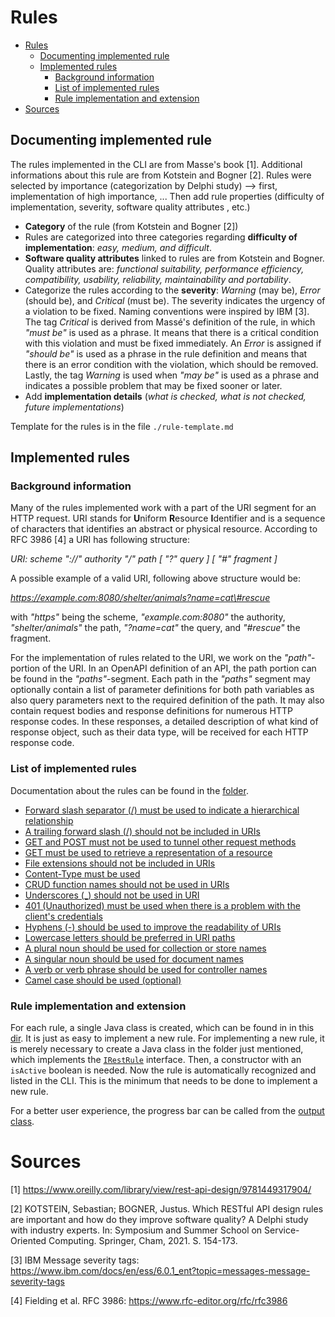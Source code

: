 # Rules
- [Rules](#rules)
  - [Documenting implemented rule](#documenting-implemented-rule)
  - [Implemented rules](#implemented-rules)
    - [Background information](#background-information)
    - [List of implemented rules](#list-of-implemented-rules)
    - [Rule implementation and extension](#rule-implementation-and-extension)
- [Sources](#sources)

## Documenting implemented rule
The rules implemented in the CLI are from Masse's book [1]. Additional informations about this rule are from Kotstein and Bogner [2]. Rules were selected by importance (categorization by Delphi study) --> first, implementation of high importance, ... Then add rule properties (difficulty of implementation, severity, software quality attributes , etc.)
* **Category** of the rule (from Kotstein and Bogner [2])
* Rules are categorized into three categories regarding **difficulty of implementation**: *easy, medium, and difficult*. 
* **Software quality attributes** linked to rules are from Kotstein and Bogner. Quality attributes are: *functional suitability, performance efficiency, compatibility, usability, reliability, maintainability and portability*. 
* Categorize the rules according to the **severity**: *Warning* (may be), *Error* (should be), and *Critical* (must be). The severity indicates the urgency of a violation to be fixed. Naming conventions were inspired by IBM [3]. The tag *Critical* is derived from Massé's definition of the rule, in which *"must be"* is used as a phrase. It means that there is a critical condition with this violation and must be fixed immediately. An *Error* is assigned if *"should be"* is used as a phrase in the rule definition and means that there is an error condition with the violation, which should be removed. Lastly, the tag *Warning* is used when *"may be"* is used as a phrase and indicates a possible problem that may be fixed sooner or later.
* Add **implementation details** (_what is checked, what is not checked, future implementations_)

Template for the rules is in the file `./rule-template.md`

## Implemented rules

### Background information
Many of the rules implemented work with a part of the URI segment for an HTTP request.
URI stands for **U**niform **R**esource **I**dentifier and is a sequence of characters that identifies an abstract or physical resource. According to RFC 3986 [4] a URI has following structure:

*URI: scheme "://" authority "/" path [ "?" query ] [ "\#" fragment ]* 

A possible example of a valid URI, following above structure would be:

*https://example.com:8080/shelter/animals?name=cat\#rescue*

with *"https"* being the scheme, *"example.com:8080"* the authority, *"shelter/animals"* the path, *"?name=cat"* the query, and *"\#rescue"* the fragment.

For the implementation of rules related to the URI, we work on the *"path"*-portion of the URI. In an OpenAPI definition of an API, the path portion can be found in the *"paths"*-segment. Each path in the *"paths"* segment may optionally contain a list of parameter definitions for both path variables as also query parameters next to the required definition of the path. It may also contain request bodies and response definitions for numerous HTTP response codes. In these responses, a detailed description of what kind of response object, such as their data type, will be received for each HTTP response code.

### List of implemented rules
Documentation about the rules can be found in the [folder](./implemented-rules).

* [Forward slash separator (/) must be used to indicate a hierarchical relationship](./implemented-rules/Forward-slash-separator-must-be-used-to-indicate-a-hierarchical-relationship.md)
* [A trailing forward slash (/) should not be included in URIs](./implemented-rules/A-trailing-foward-slash-should-not-be-included-in-URIs.md)
* [GET and POST must not be used to tunnel other request methods](./implemented-rules/GET-and-POST-must-not-be-used-to-tunnel-other-request-methods.md) 
* [GET must be used to retrieve a representation of a resource](./implemented-rules/GET-must-be-used-to-retrieve-a-representation-of-a-resource.md)
* [File extensions should not be included in URIs](./implemented-rules/File-extensions-should-not-be-included-in-URIs.md)
* [Content-Type must be used](./implemented-rules/Content-Type-must-be-used.md)
* [CRUD function names should not be used in URIs](./implemented-rules/CRUD-function-names-should-not-be-used-in-URIs.md)
* [Underscores (_) should not be used in URI](./implemented-rules/Underscores-(_)-should-not-be-used-in-URI.md)
* [401 (Unauthorized) must be used when there is a problem with the client's credentials](./implemented-rules/401-(Unauthorized)-must-be-used-when-there-is-a-problem-with-the-client's-credentials.md)
* [Hyphens (-) should be used to improve the readability of URIs](./implemented-rules/Hyphens-(-)-should-be-used-to-improve-the-readability-of-URIs.md)
* [Lowercase letters should be preferred in URI paths](./implemented-rules/Lowercase-letters-should-be-preferred-in-URI-paths.md)
* [A plural noun should be used for collection or store names](./implemented-rules/A-plural-noun-should-be-used-for-collection-or-store-names.md)
* [A singular noun should be used for document names](./implemented-rules/A-singular-noun-should-be-used-for-document-names.md)
* [A verb or verb phrase should be used for controller names](./implemented-rules/A-verb-or-verb-phrase-should-be-used-for-controller-names.md)
* [Camel case should be used (optional)](./implemented-rules/Camel-case-should-be-used.md)

### Rule implementation and extension
For each rule, a single Java class is created, which can be found in in this [dir](../../src/main/java/cli/rule/rules). It is just as easy to implement a new rule. For implementing a new rule, it is merely necessary to create a Java class in the folder just mentioned, which implements the [`IRestRule`](../../src/main/java/cli/rule/IRestRule.java) interface. Then, a constructor with an `isActive` boolean is needed. Now the rule is automatically recognized and listed in the CLI. This is the minimum that needs to be done to implement a new rule. 

For a better user experience, the progress bar can be called from the [output class](../../src/main/java/cli/utility/Output.java).

# Sources
[1] https://www.oreilly.com/library/view/rest-api-design/9781449317904/

[2] KOTSTEIN, Sebastian; BOGNER, Justus. Which RESTful API design rules are important and how do they improve software quality? A Delphi study with industry experts. In: Symposium and Summer School on Service-Oriented Computing. Springer, Cham, 2021. S. 154-173.

[3] IBM Message severity tags: https://www.ibm.com/docs/en/ess/6.0.1_ent?topic=messages-message-severity-tags

[4] Fielding et al. RFC 3986: https://www.rfc-editor.org/rfc/rfc3986
